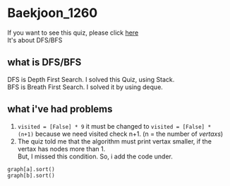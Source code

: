 # Baekjoon_1260
If you want to see this quiz, please click [here](https://www.acmicpc.net/problem/1260)\
It's about DFS/BFS

## what is DFS/BFS
DFS is Depth First Search. I solved this Quiz, using Stack.\
BFS is Breath First Search. I solved it by using deque.

## what i've had problems 
1.  `visited = [False] * 9` it must be changed to `visited = [False] * (n+1)` because we need visited check n+1. (n = the number of *vertaxs*)
2.  The quiz told me that the algorithm must print vertax smaller, if the vertax has nodes more than 1.\
But, I missed this condition. So, i add the code under.
```python 
graph[a].sort()
graph[b].sort()
```
